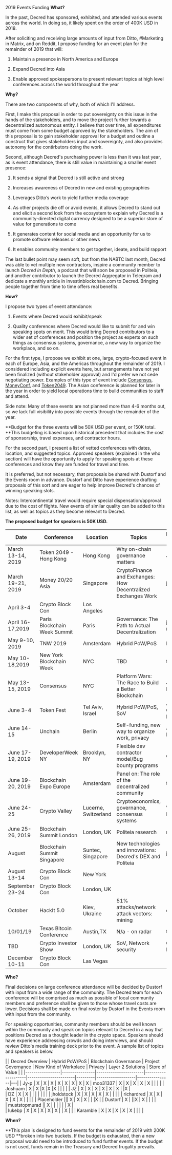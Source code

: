2019 Events Funding
**What?**

In the past, Decred has sponsored, exhibited, and attended various events across the world. In doing so, it likely spent on the order of 400K USD in 2018. 

After soliciting and receiving large amounts of input from Ditto, #Marketing in Matrix, and on Reddit, I propose funding for an event plan for the remainder of 2019 that will:

1.  Maintain a presence in North America and Europe

1. Expand Decred into Asia

1.  Enable approved spokespersons to present relevant topics at high level conferences across the world throughout the year

**Why?**

There are two components of why, both of which I'll address.

First, I make this proposal in order to put sovereignty on this issue in the hands of the stakeholders, and to move the project further towards a decentralized autonomous entity. I believe that over time, all expenditures must come from some budget approved by the stakeholders. The aim of this proposal is to gain stakeholder approval for a budget and outline a construct that gives stakeholders input and sovereignty, and also provides autonomy for the contirbutors doing the work.

Second, although Decred's purchasing power is less than it was last year, as is event attendance, there is still value in maintaining a smaller event presence:

1.  It sends a signal that Decred is still active and strong

1. Increases awareness of Decred in new and existing geographies

1. Leverages Ditto’s work to yield further media coverage

1. As other projects die off or avoid events, it allows Decred to stand out and elicit a second look from the ecosystem to explain why Decred is a community-directed digital currency designed to be a superior store of value for generations to come

1. It generates content for social media and an opportunity for us to promote software releases or other news

1. It enables community members to get together, ideate, and build rapport

The last bullet point may seem soft, but from the NABTC last month, Decred was able to vet multiple new contractors, inspire a community member to launch *Decred in Depth*, a podcast that will soon be proposed in Politeia, and another contributor to launch the Decred Aggregator in Telegram and dedicate a monthly article in investinblockchain.com to Decred. Bringing people together from time to time offers real benefits.

**How?**

I propose two types of event attendance:

1. Events where Decred would exhibit/speak


2. Quality conferences where Decred would like to submit for and win speaking spots on merit. This would bring Decred contributors to a wider set of conferences and position the project as experts on such things as consensus systems, governance, a new way to organize the workplace, and so on.

For the first type, I propose we exhibit at one, large, crypto-focused event in each of Europe, Asia, and the Americas throughout the remainder of 2019. I considered including explicit events here, but arrangements have not yet been finalized (without stakeholder approval) and I'd prefer we not cede negotiating power. Examples of this type of event include [Consensus](https://www.coindesk.com/events/consensus-2019), [MoneyConf](https://moneyconf.com/), and [Token2049](https://www.token2049.com/). The Asian conference is planned for later in the year in order to yield local operations time to build communities to staff and attend.

Side note: Many of these events are not planned more than 4-6 months out, so we lack full visibility into possible events through the remainder of the year.

**Budget for the three events will be 50K USD per event, or 150K total. **This budgeting is based upon historical precedent that includes the cost of sponsorship, travel expenses, and contractor hours.

For the second part, I present a list of vetted conferences with dates, location, and suggested topics. Approved speakers (explained in the who section) will have the opportunity to apply for speaking spots at these conferences and know they are funded for travel and time. 

It is preferred, but not necessary, that proposals be shared with Dustorf and the Events room in advance. Dustorf and Ditto have experience drafting proposals of this sort and are eager to help improve Decred's chances of winning speaking slots. 

Notes: Intercontinental travel would require special dispensation/approval due to the cost of flights. New events of similar quality can be added to this list, as well as topics as they become relevant to Decred.

**The proposed budget for speakers is 50K USD.**


| Date | Conference | Location | Topics | Recommended Speaker |
|-------------------|------------------------------|----------------------|---------------------------------------------------------------|--------------------------------------|
| March 13-14, 2019 | Token 2049 - Hong Kong | Hong Kong | Why on-chain governance matters | Joshuam |
| March 19-21, 2019 | Money 20/20 Asia | Singapore | CryptoFinance and Exchanges: How Decentralized Exchanges Work | joshuam? |
| April 3-4 | Crypto Block Con | Los Angeles |  |  |
| April 16-17,2019 | Paris Blockchain Week Summit | Paris | Governance: The Path to Actual Decentralization | jholdstock, richardred |
| May 9-10, 2019 | TNW 2019 | Amsterdam | Hybrid PoW/PoS | Murad |
| May 10-18,2019 | New York Blockchain Week | NYC | TBD | tbd |
| May 13-15, 2019 | Consensus | NYC | Platform Wars: The Race to Build a Better Blockchain | Jake Yocom-Piatt |
| June 3-4 | Token Fest | Tel Aviv, Israel | Hybrid PoW/PoS, SoV | Jake, Marco, Chris &amp; Joel, Murad |
| June 14-15 | Unchain | Berlin | Self-funding, new way to organize work, privacy | Jake, Richard Red |
| June 17-19, 2019 | DeveloperWeek NY | Brooklyn, NY | Flexible dev contractor model/Bug bounty programs | degeri |
| June 19-20, 2019 | Blockchain Expo Europe | Amsterdam | Panel on: The role of the decentralized community | tbd |
| June 24-25 | Crypto Valley | Lucerne, Switzerland | Cryptoeconomics, governance, consensus systems | Vijay, Jamie Holdstock |
| June 25-26, 2019 | Blockchain Summit London | London, UK | Politeia research | richardred |
| August | Blockchain Summit Singapore | Suntec, Singapore | New technologies and innovations: Decred's DEX and Politeia | joshuam |
| August 13-14 | Crypto Block Con | New York |  |  |
| September 23-24 | Crypto Block Con | London, UK |  |  |
| October | HackIt 5.0 | Kiev, Ukraine | 51% attacks/network attack vectors: mining | developer |
| 10/01/19 | Texas Bitcoin Conference | Austin,TX | N/a - on radar | tbd |
| TBD | Crypto Investor Show | London, UK | SoV, Network security | Chris &amp; Joel, Murad |
| December 10-11 | Crypto Block Con | Las Vegas |  |  |

**Who?**


Final decisions on large conference attendance will be decided by Dustorf with input from a wide range of the community. The Decred team for each conference will be comprised as much as possible of local community members and preference shall be given to those whose travel costs are lower. Decisions shall be made on final roster by Dustorf in the Events room with input from the community.


For speaking opportunities, community members should be well known within the community and speak on topics relevant to Decred in a way that positions Decred as a thought leader in the crypto space. Speakers should have experience addressing crowds and doing interviews, and should review Ditto's media training deck prior to the event. A sample list of topics and speakers is below. 

| | Decred Overview | Hybrid PoW/PoS | Blockchain Governance | Project Governance | New Kind of Workplace | Privacy | Layer 2 Solutions | Store of Value |  |
|-----------------|----------------|-----------------------|--------------------|-----------------------|---------|-------------------|----------------|---|
| Jy-p | X | X | X | X | X | X | X | X 
| moo31337 | X | X | X | X | X |  |  |  |
| Joshuam | X | X |X  |X  |X  |  |  |  |
| JZ | X | X | X | X | X | X | |X |  
| DZ | X | X |  |  |  |  |  |  |
| jholdstock | X | X | X | X | X |  |  |  |
| richardred | X | X | X | X | X |  |  |  |
| Placeholder ||| X | X | X |  |  |X  | 
| Dustorf | X | ||X | X |  |  |  |  
| muststopmurad || X |  |  |  |  |  | X |  
| lukebp | X | X | X | X | X |  | X |  |
| Karamble | X | X | X | X | X |  |  |  |

**When?**


**This plan is designed to fund events for the remainder of 2019 with 200K USD **broken into two buckets. If the budget is exhausted, then a new proposal would need to be introduced to fund further events. If the budget is not used, funds remain in the Treasury and Decred frugality prevails.